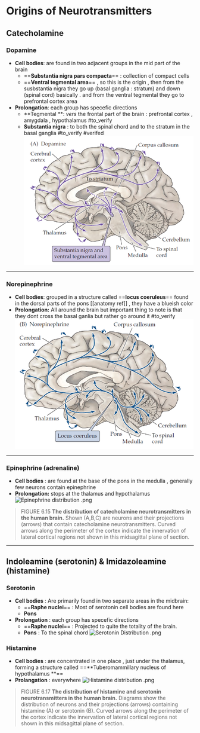 # Origins of Neurotransmitters
## Catecholamine
### Dopamine 
- **Cell bodies**: are found in two adjacent groups in the mid part of the brain 
	- ==**Substantia nigra pars compacta**== : collection of compact cells 
	- ==**Ventral tegmental area**== , so this is the origin , then from the susbstantia nigra they go up (basal ganglia : stratum) and down (spinal cord) basically . and from the ventral tegmental they go to prefrontal cortex area
- **Prolongation**: each group has specefic directions 
	- **Tegmental **: *vers* the frontal part of the brain : prefrontal cortex , amygdala , hypothalamus  #to_verify 
	- **Substantia nigra** : to both the spinal chord and to the stratum in the basal ganglia #to_verify #verifed 
	![distribution of dopamine.png](./images/distribution%20of%20dopamine.png)
***
### Norepinephrine 

* **Cell bodies**: grouped in a structure called ==**locus coeruleus**== found in the dorsal parts of the pons [[anatomy ref]] , they have a blueish color 
* **Prolongation:** All around the brain but important thing to note is that they dont cross the basal ganlia but rather go around it #to_verify 
	![Norepinephrin distribution.png](./images/Norepinephrin%20distribution.png)
***
### Epinephrine (adrenaline)
* **Cell bodies** : are found at the base of the pons in the medulla , generally few neurons contain epinephrine  
* **Prolongation:** stops at the thalamus and hypothalamus ![Epinephrine distribution .png](Epinephrine%20distribution%20.png)


>FIGURE 6.15 **The distribution of catecholamine neurotransmitters**
**in the human brain.** 
Shown (A,B,C) are neurons and their projections (arrows) that contain catecholamine neurotransmitters. Curved arrows along the perimeter of the cortex indicate the innervation of lateral cortical regions not shown in this midsagittal plane of section.

***
## Indoleamine (serotonin) & Imidazoleamine (histamine)

### Serotonin
* **Cell bodies** : Are primarily found in two separate areas in  the midbrain:
	* ==**Raphe nuclei**==  : Most of serotonin cell bodies are found here
	* **Pons**
* **Prolongation** : each group has specefic directions 
	* ==**Raphe nuclei**== : Projected to quite the totality of the brain.
	* **Pons** : To the spinal chord 
	![Serotonin Distribution .png](Serotonin%20Distribution%20.png)
### Histamine 
* **Cell bodies** : are concentrated in one place , just under the thalamus, forming a structure called ==**Tuberomammillary nucleus of hypothalamus **==
* **Prolangation** : everywhere 
	![Histamine distribution .png](Histamine%20distribution%20.png)
>FIGURE 6.17 **The distribution of histamine and serotonin**
**neurotransmitters in the human brain.** Diagrams show the distribution of neurons and their projections (arrows) containing histamine (A) or serotonin (B). Curved arrows along the perimeter of the cortex indicate the innervation of lateral cortical regions not shown in this midsagittal plane of section.

